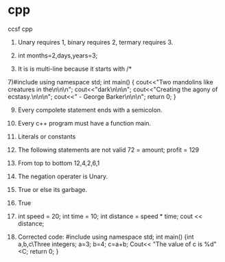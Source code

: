 # cpp
ccsf cpp 
1) Unary requires 1, binary requires 2, termary requires 3.

3) int months=2,days,years=3;

5) It is is multi-line because it starts with /*

7)#include<iostream>
using namespace std;
int main()
{
cout<<"Two mandolins like creatures in the\n\n\n";
cout<<"dark\n\n\n";
cout<<"Creating the agony of ecstasy.\n\n\n";
cout<<" - George Barker\n\n\n";
return 0;
}

9) Every compolete statement ends with a semicolon. 

11) Every c++ program must have a function main. 

13) Literals or constants

15) The following statements are not valid 72 = amount; profit = 129

17) From top to bottom 12,4,2,6,1

19) The negation operater is Unary.

21) True or else its garbage. 

23) True 

25) int speed = 20; 
int time = 10; 
int distance = speed * time; 
cout << distance; 

27) Corrected code:
#include<iostream>
using namespace std;
int main()
{int a,b,c\\Three integers;
a=3;
b=4;
c=a+b;
Cout<< "The value of c is %d" <C;
return 0;
}
